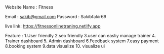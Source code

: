 



Website Name : Fitness


<!-- admin -->

Email : sakib@gmail.com
Password : Sakibfakir69

<!-- live site -->
live link: https://fitnessonlinetraning.netlify.app

<!-- feature your website -->
Feature :
  1.User friendly
  2.seo friendly
  3.user can easliy manage trainer 
  4. Trainer dashboard
  5. Admin dashboard 
  6.Feedback system 
  7.easy payment
  8.booking system
  9.data visualize 
  10. visualize  ui